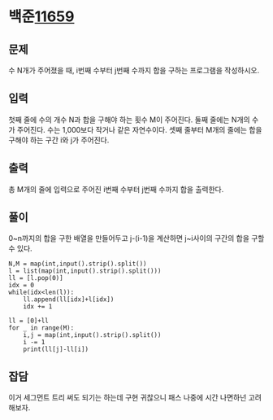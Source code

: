 # 백준[11659](https://www.acmicpc.net/problem/11659)
## 문제
수 N개가 주어졌을 때, i번째 수부터 j번째 수까지 합을 구하는 프로그램을 작성하시오.

## 입력
첫째 줄에 수의 개수 N과 합을 구해야 하는 횟수 M이 주어진다. 둘째 줄에는 N개의 수가 주어진다. 수는 1,000보다 작거나 같은 자연수이다. 셋째 줄부터 M개의 줄에는 합을 구해야 하는 구간 i와 j가 주어진다.

## 출력
총 M개의 줄에 입력으로 주어진 i번째 수부터 j번째 수까지 합을 출력한다.

## 풀이
0~n까지의 합을 구한 배열을 만들어두고 j-(i-1)을 계산하면 j~i사이의 구간의 합을 구할 수 있다.

```pyhon
N,M = map(int,input().strip().split())
l = list(map(int,input().strip().split()))
ll = [l.pop(0)]
idx = 0
while(idx<len(l)):
	ll.append(ll[idx]+l[idx])
	idx += 1

ll = [0]+ll
for _ in range(M):
	i,j = map(int,input().strip().split())
	i -= 1
	print(ll[j]-ll[i])

```

## 잡담
이거 세그먼트 트리 써도 되기는 하는데 구현 귀찮으니 패스 나중에 시간 나면하넌 고려 해보자.